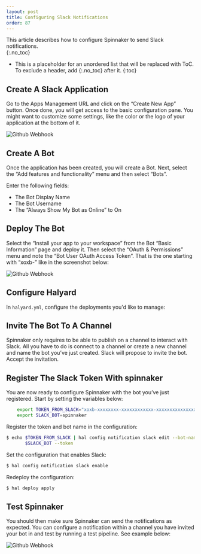 ```yaml
---
layout: post
title: Configuring Slack Notifications
order: 87
---
```

This article describes how to configure Spinnaker to send Slack notifications.  
{:.no_toc}
* This is a placeholder for an unordered list that will be replaced with ToC. To exclude a header, add {:.no_toc} after it.
{:toc}

## Create A Slack Application
Go to the Apps Management URL and click on the “Create New App” button. Once done, you will get access to the basic configuration pane. You might want to customize some settings, like the color or the logo of your application at the bottom of it.

![Github Webhook](/images/slack-notifications-1.png)

## Create A Bot
Once the application has been created, you will create a Bot. Next, select the “Add features and functionality” menu and then select “Bots”.

Enter the following fields:

- The Bot Display Name
- The Bot Username
- The “Always Show My Bot as Online” to On

##  Deploy The Bot
Select the “Install your app to your workspace” from the Bot “Basic Information” page and deploy it. Then select the “OAuth & Permissions” menu and note the “Bot User OAuth Access Token”. That is the one starting with “xoxb-” like in the screenshot below:

![Github Webhook](/images/slack-notifications-2.png)

## Configure Halyard
In `halyard.yml`, configure the deployments you'd like to manage:

## Invite The Bot To A Channel

Spinnaker only requires to be able to publish on a channel to interact with Slack. All you have to do is connect to a channel or create a new channel and name the bot you’ve just created. Slack will propose to invite the bot. Accept the invitation.

## Register The Slack Token With spinnaker
You are now ready to configure Spinnaker with the bot you’ve just registered. Start by setting the variables below:

```bash
    export TOKEN_FROM_SLACK="xoxb-xxxxxxxx-xxxxxxxxxxxx-xxxxxxxxxxxxxxxxxxxxxxxx"
    export SLACK_BOT=spinnaker
```

Register the token and bot name in the configuration:

```bash
$ echo $TOKEN_FROM_SLACK | hal config notification slack edit --bot-name \
       $SLACK_BOT --token
```

Set the configuration that enables Slack:

```bash
$ hal config notification slack enable
```

Redeploy the configuration:

```bash
$ hal deploy apply
```

## Test Spinnaker
You should then make sure Spinnaker can send the notifications as expected. You can configure a notification within a channel you have invited your bot in and test by running a test pipeline. See example below:

![Github Webhook](/images/slack-notifications-3.png)
